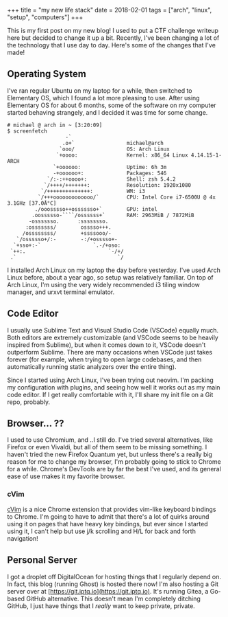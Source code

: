 +++
title = "my new life stack"
date = 2018-02-01
tags = ["arch", "linux", "setup", "computers"]
+++

This is my first post on my new blog! <!--more--> I used to put a CTF challenge writeup here but decided to change it up a bit. Recently, I've been changing a lot of the technology that I use day to day. Here's some of the changes that I've made!

## Operating System

I've ran regular Ubuntu on my laptop for a while, then switched to Elementary OS, which I found a lot more pleasing to use. After using Elementary OS for about 6 months, some of the software on my computer started behaving strangely, and I decided it was time for some change.

```
# michael @ arch in ~ [3:20:09]
$ screenfetch
                   -`
                  .o+`                 michael@arch
                 `ooo/                 OS: Arch Linux
                `+oooo:                Kernel: x86_64 Linux 4.14.15-1-ARCH
               `+oooooo:               Uptime: 6h 3m
               -+oooooo+:              Packages: 546
             `/:-:++oooo+:             Shell: zsh 5.4.2
            `/++++/+++++++:            Resolution: 1920x1080
           `/++++++++++++++:           WM: i3
          `/+++ooooooooooooo/`         CPU: Intel Core i7-6500U @ 4x 3.1GHz [37.0Â°C]
         ./ooosssso++osssssso+`        GPU: intel
        .oossssso-````/ossssss+`       RAM: 2963MiB / 7872MiB
       -osssssso.      :ssssssso.
      :osssssss/        osssso+++.
     /ossssssss/        +ssssooo/-
   `/ossssso+/:-        -:/+osssso+-
  `+sso+:-`                 `.-/+oso:
 `++:.                           `-/+/
 .`                                 `/

```

I installed Arch Linux on my laptop the day before yesterday. I've used Arch Linux before, about a year ago, so setup was relatively familiar. On top of Arch Linux, I'm using the very widely recommended i3 tiling window manager, and urxvt terminal emulator.

## Code Editor

I usually use Sublime Text and Visual Studio Code (VSCode) equally much. Both editors are extremely customizable (and VSCode seems to be heavily inspired from Sublime), but when it comes down to it, VSCode doesn't outperform Sublime. There are many occasions when VSCode just takes forever (for example, when trying to open large codebases, and then automatically running static analyzers over the entire thing).

Since I started using Arch Linux, I've been trying out neovim. I'm packing my configuration with plugins, and seeing how well it works out as my main code editor. If I get really comfortable with it, I'll share my init file on a Git repo, probably.

## Browser... ??

I used to use Chromium, and ..I still do. I've tried several alternatives, like Firefox or even Vivaldi, but all of them seem to be missing something. I haven't tried the new Firefox Quantum yet, but unless there's a really big reason for me to change my browser, I'm probably going to stick to Chrome for a while. Chrome's DevTools are by far the best I've used, and its general ease of use makes it my favorite browser.

### cVim

[cVim](https://chrome.google.com/webstore/detail/cvim/ihlenndgcmojhcghmfjfneahoeklbjjh?hl=en) is a nice Chrome extension that provides vim-like keyboard bindings to Chrome. I'm going to have to admit that there's a lot of quirks around using it on pages that have heavy key bindings, but ever since I started using it, I can't help but use j/k scrolling and H/L for back and forth navigation!

## Personal Server

I got a droplet off DigitalOcean for hosting things that I regularly depend on. In fact, this blog (running Ghost) is hosted there now! I'm also hosting a Git server over at [https://git.iptq.io](https://git.iptq.io). It's running Gitea, a Go-based GitHub alternative. This doesn't mean I'm completely ditching GitHub, I just have things that I _really_ want to keep private, private.
